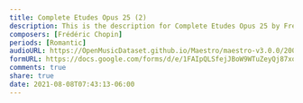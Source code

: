 ```yaml
---
title: Complete Etudes Opus 25 (2)
description: This is the description for Complete Etudes Opus 25 by Frédéric Chopin
composers: [Frédéric Chopin]
periods: [Romantic]
audioURL: https://OpenMusicDataset.github.io/Maestro/maestro-v3.0.0/2004/MIDI-Unprocessed_SMF_17_R1_2004_04_ORIG_MID--AUDIO_17_R1_2004_11_Track11_wav.midi
formURL: https://docs.google.com/forms/d/e/1FAIpQLSfejJBoW9WTuZeyQj87xoAakth5rr9VQHpAUYn72-qsis2OMA/viewform
comments: true
share: true
date: 2021-08-08T07:43:13-06:00
---
```

